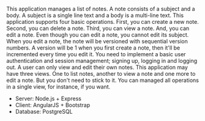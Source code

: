 This application manages a list of notes. A note
consists of a subject and a body. A subject is a single line text and a body is a
multi-line text.
This application supports four basic operations. First, you can create a new note.
Second, you can delete a note. Third, you can view a note. And, you can edit a note.
Even though you can edit a note, you cannot edit its subject. When you edit a note,
the note will be versioned with sequential version numbers. A version will be 1 when
you first create a note, then it'll be incremented every time you edit it.
You need to implement a basic user authentication and session management; signing
up, logging in and logging out. A user can only view and edit their own notes.
This application may have three views. One to list notes, another to view a note and
one more to edit a note. But you don't need to stick to it. You can managed all
operations in a single view, for instance, if you want.


* Server: Node.js + Express
* Client: AngularJS + Bootstrap
* Database: PostgreSQL
